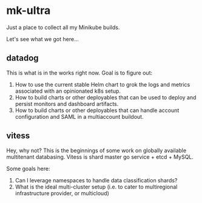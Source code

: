 # mk-ultra

Just a place to collect all my Minikube builds.

Let's see what we got here...

## datadog

This is what is in the works right now. Goal is to figure out:

1. How to use the current stable Helm chart to grok the logs and metrics associated with an opinionated k8s setup.
2. How to build charts or other deployables that can be used to deploy and persist monitors and dashboard artifacts.
3. How to build charts or other deployables that can handle account configuration and SAML in a multiaccount buildout.

## vitess

Hey, why not? This is the beginnings of some work on globally available multitenant databasing. Vitess is shard master go service + etcd + MySQL.

Some goals here:
1. Can I leverage namespaces to handle data classification shards?
2. What is the ideal multi-cluster setup (i.e. to cater to multiregional infrastructure provider, or multicloud)
